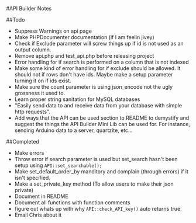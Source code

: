 #API Builder Notes

##Todo

- Suppress Warnings on api page
- Make PHPDocumenter documentation (if I am feelin jivey)
- Check if Exclude parameter will screw things up if id is not used as an output column.
- Remove api.php and test_api.php before releasing project
- Error handling for if search is performed on a column that is not indexed
- Make some kind of error handling for if exclude should be allowed. It should not if rows don't have ids. Maybe make a setup parameter turning it on if ids exist.
- Make sure the count parameter is using json_encode not the ugly grossness it used to.
- Learn proper string sanitation for MySQL databases
- "Easily send data to and receive data from your database with simple http requests".
- Add ways that the API can be used section to README to demystify and suggest the things the API Builder Mini Lib can be used for. For instance, sending Arduino data to a server, quartzite, etc…

##Completed

- Make errors
- Throw error if search parameter is used but set_search hasn't been setup using `API::set_searchable();`
- Make set_default_order_by manditory and complain (through errors) if it isn't specified.
- Make a set_private_key method (To allow users to make their json private)
- Document in README
- Document all functions with function comments
- figure out whats up with why `API::check_API_key()` auto returns true.
- Email Chris about it